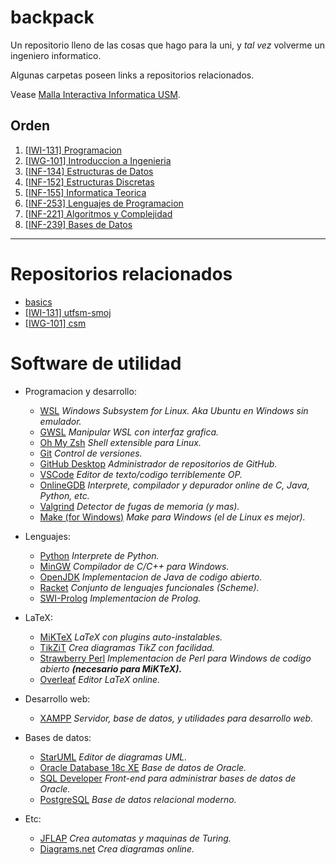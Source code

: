 # backpack

Un repositorio lleno de las cosas que hago para la uni, y _tal vez_ volverme un ingeniero informatico.

Algunas carpetas poseen links a repositorios relacionados.

Vease [Malla Interactiva Informatica USM](https://mallas.labcomp.cl/).

## Orden

1. [[IWI-131] Programacion](https://github.com/moxwel/utfsm-backpack/tree/main/%5BIWI-131%5D%20Programacion)
2. [[IWG-101] Introduccion a Ingenieria](https://github.com/moxwel/utfsm-backpack/tree/main/%5BIWG-101%5D%20Introduccion%20a%20Ingenieria)
3. [[INF-134] Estructuras de Datos](https://github.com/moxwel/utfsm-backpack/tree/main/%5BINF-134%5D%20Estructuras%20de%20Datos)
4. [[INF-152] Estructuras Discretas](https://github.com/moxwel/utfsm-backpack/tree/main/%5BINF-152%5D%20Estructuras%20Discretas)
5. [[INF-155] Informatica Teorica](https://github.com/moxwel/utfsm-backpack/tree/main/%5BINF-155%5D%20Informatica%20Teorica)
6. [[INF-253] Lenguajes de Programacion](https://github.com/moxwel/utfsm-backpack/tree/main/%5BINF-253%5D%20Lenguajes%20de%20Programacion)
7. [[INF-221] Algoritmos y Complejidad](https://github.com/moxwel/utfsm-backpack/tree/main/%5BINF-221%5D%20Algoritmos%20y%20Complejidad)
8. [[INF-239] Bases de Datos](https://github.com/moxwel/utfsm-backpack/tree/main/%5BINF-239%5D%20Bases%20de%20Datos)

---

# Repositorios relacionados

* [basics](https://github.com/moxwel/basics)
* [[IWI-131] utfsm-smoj](https://github.com/moxwel/utfsm-smoj)
* [[IWG-101] csm](https://github.com/moxwel/csm)

# Software de utilidad

* Programacion y desarrollo:
    * [WSL](https://ubuntu.com/wsl) *Windows Subsystem for Linux. Aka Ubuntu en Windows sin emulador.*
    * [GWSL](https://opticos.github.io/gwsl/) *Manipular WSL con interfaz grafica.*
    * [Oh My Zsh](https://ohmyz.sh/#install) *Shell extensible para Linux.*
    * [Git](https://git-scm.com/) *Control de versiones.*
    * [GitHub Desktop](https://desktop.github.com/) *Administrador de repositorios de GitHub.*
    * [VSCode](https://code.visualstudio.com/) *Editor de texto/codigo terriblemente OP.*
    * [OnlineGDB](https://www.onlinegdb.com/) *Interprete, compilador y depurador online de C, Java, Python, etc.*
    * [Valgrind](https://valgrind.org/) *Detector de fugas de memoria (y mas).*
    * [Make (for Windows)](https://github.com/CarlosSiles67/Make_3.81) *Make para Windows (el de Linux es mejor).*

* Lenguajes:
    * [Python](https://www.python.org/downloads/) *Interprete de Python.*
    * [MinGW](https://sourceforge.net/projects/mingw/) *Compilador de C/C++ para Windows.*
    * [OpenJDK](https://jdk.java.net/archive/) *Implementacion de Java de codigo abierto.*
    * [Racket](https://download.racket-lang.org/) *Conjunto de lenguajes funcionales (Scheme).*
    * [SWI-Prolog](https://www.swi-prolog.org/Download.html) *Implementacion de Prolog.*

* LaTeX:
    * [MiKTeX](https://miktex.org/download) *LaTeX con plugins auto-instalables.*
    * [TikZiT](https://tikzit.github.io/) *Crea diagramas TikZ con facilidad.*
    * [Strawberry Perl](https://strawberryperl.com/) *Implementacion de Perl para Windows de codigo abierto **(necesario para MiKTeX).***
    * [Overleaf](https://es.overleaf.com/) *Editor LaTeX online.*

* Desarrollo web:
    * [XAMPP](https://www.apachefriends.org/es/index.html) *Servidor, base de datos, y utilidades para desarrollo web.*

* Bases de datos:
    * [StarUML](https://staruml.io/) *Editor de diagramas UML.*
    * [Oracle Database 18c XE](https://www.oracle.com/database/technologies/xe18c-downloads.html) *Base de datos de Oracle.*
    * [SQL Developer](https://www.oracle.com/tools/downloads/sqldev-downloads.html) *Front-end para administrar bases de datos de Oracle.*
    * [PostgreSQL](https://www.postgresql.org/) *Base de datos relacional moderno.*

* Etc:
    * [JFLAP](https://github.com/moxwel/utfsm-backpack/tree/main/%5BINF-155%5D%20Informatica%20Teorica/JFLAP) *Crea automatas y maquinas de Turing.*
    * [Diagrams.net](https://app.diagrams.net/) *Crea diagramas online.*
